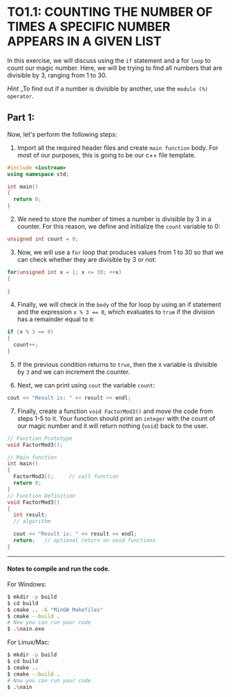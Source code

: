 # TO1.1: COUNTING THE NUMBER OF TIMES A SPECIFIC NUMBER APPEARS IN A GIVEN LIST
In this exercise, we will discuss using the `if` statement and a for `loop` to count our magic 
number. Here, we will be trying to find all numbers that are divisible by 3, ranging from 1 to 30.

*Hint*
_To find out if a number is divisible by another, use the `modulo (%) operator`.

## Part 1:
Now, let's perform the following steps:

1. Import all the required header files and create `main function` body. For most of our purposes, this is going to be our c++ file template. 
  ```c++
  #include <iostream>
  using namespace std;
  
  int main()
  {
    return 0;
  }
  ```

2. We need to store the number of times a number is divisible by 3 in a counter. For this reason, 
we define and initialize the `count` variable to 0:
  ```c++
  unsigned int count = 0;
  ```

3. Now, we will use a `for` loop that produces values from 1 to 30 so that we can check whether 
they are divisible by 3 or not:
```c++
for(unsigned int x = 1; x <= 30; ++x)
{
   
}
```

4. Finally, we will check in the `body` of the for loop by using an if statement and the expression 
`x % 3 == 0`, which evaluates to `true` if the division has a remainder equal to `0`:
```c++
if (x % 3 == 0)
{
  count++;
}
```

5. If the previous condition returns to `true`, then the `X` variable is divisible by `3` and 
we can increment the counter.


6. Next, we can print using `cout` the variable `count`:
```c++
cout << "Result is: " << result << endl;
```

7. Finally, create a function `void FactorMod3()` and move the code from steps 1-5 to it. Your function should print an `integer` with the count of
our magic number and it will return nothing (`void`) back to the user. 
  ```c++
  // Function Prototype
  void FactorMod3();

  // Main function
  int main()
  {
    FactorMod3();     // call function
    return 0;
  }
  // Function Definition
  void FactorMod3()
  {
    int result;
    // algorithm

    cout << "Result is: " << result << endl;
    return;   // optional return on void functions
  }
  ```


---
#### Notes to compile and run the code.

For Windows:
```bash
$ mkdir -p build
$ cd build
$ cmake .. -G "MinGW Makefiles"
$ cmake --build .
# Now you can run your code
$ .\main.exe
```
For Linux/Mac:
```bash
$ mkdir -p build
$ cd build
$ cmake ..
$ cmake --build .
# Now you can run your code
$ .\main
```